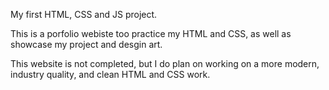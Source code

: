 My first HTML, CSS and JS project.

This is a porfolio webiste too practice my HTML and CSS, as well as showcase my project and desgin art. 

This website is not completed, but I do plan on working on a more modern, industry quality, and clean HTML and CSS work. 


